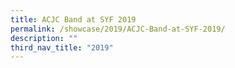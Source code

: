 ```yaml
---
title: ACJC Band at SYF 2019
permalink: /showcase/2019/ACJC-Band-at-SYF-2019/
description: ""
third_nav_title: "2019"
---
```

